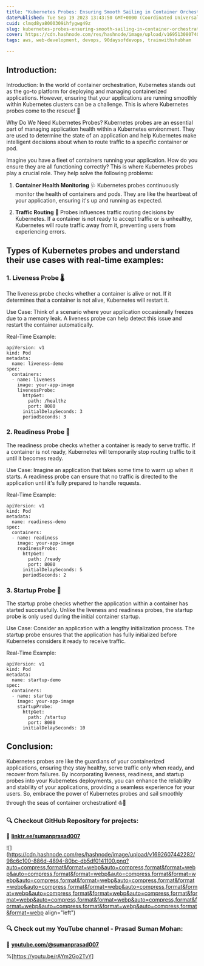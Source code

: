 ```yaml
---
title: "Kubernetes Probes: Ensuring Smooth Sailing in Container Orchestration ⛵"
datePublished: Tue Sep 19 2023 13:43:50 GMT+0000 (Coordinated Universal Time)
cuid: clmqd8ya8000309ihfygwg49z
slug: kubernetes-probes-ensuring-smooth-sailing-in-container-orchestration
cover: https://cdn.hashnode.com/res/hashnode/image/upload/v1695130807401/1d181d98-d5e2-4720-a57e-7af5249a81ed.gif
tags: aws, web-development, devops, 90daysofdevops, trainwithshubham

---
```


## Introduction:

Introduction: In the world of container orchestration, Kubernetes stands out as the go-to platform for deploying and managing containerized applications. However, ensuring that your applications are running smoothly within Kubernetes clusters can be a challenge. This is where Kubernetes probes come to the rescue! 🚀

Why Do We Need Kubernetes Probes? Kubernetes probes are an essential part of managing application health within a Kubernetes environment. They are used to determine the state of an application and help Kubernetes make intelligent decisions about when to route traffic to a specific container or pod.

Imagine you have a fleet of containers running your application. How do you ensure they are all functioning correctly? This is where Kubernetes probes play a crucial role. They help solve the following problems:

1. **Container Health Monitoring** 🩺 Kubernetes probes continuously monitor the health of containers and pods. They are like the heartbeat of your application, ensuring it's up and running as expected.
    
2. **Traffic Routing** 🚦 Probes influences traffic routing decisions by Kubernetes. If a container is not ready to accept traffic or is unhealthy, Kubernetes will route traffic away from it, preventing users from experiencing errors.
    

## Types of Kubernetes probes and understand their use cases with real-time examples:

### **1\. Liveness Probe** 🌡️

The liveness probe checks whether a container is alive or not. If it determines that a container is not alive, Kubernetes will restart it.

Use Case: Think of a scenario where your application occasionally freezes due to a memory leak. A liveness probe can help detect this issue and restart the container automatically.

Real-Time Example:

```plaintext
apiVersion: v1
kind: Pod
metadata:
  name: liveness-demo
spec:
  containers:
  - name: liveness
    image: your-app-image
    livenessProbe:
      httpGet:
        path: /healthz
        port: 8080
      initialDelaySeconds: 3
      periodSeconds: 3
```

### **2\. Readiness Probe** 🏃

The readiness probe checks whether a container is ready to serve traffic. If a container is not ready, Kubernetes will temporarily stop routing traffic to it until it becomes ready.

Use Case: Imagine an application that takes some time to warm up when it starts. A readiness probe can ensure that no traffic is directed to the application until it's fully prepared to handle requests.

Real-Time Example:

```plaintext
apiVersion: v1
kind: Pod
metadata:
  name: readiness-demo
spec:
  containers:
  - name: readiness
    image: your-app-image
    readinessProbe:
      httpGet:
        path: /ready
        port: 8080
      initialDelaySeconds: 5
      periodSeconds: 2
```

### **3\. Startup Probe** 🚀

The startup probe checks whether the application within a container has started successfully. Unlike the liveness and readiness probes, the startup probe is only used during the initial container startup.

Use Case: Consider an application with a lengthy initialization process. The startup probe ensures that the application has fully initialized before Kubernetes considers it ready to receive traffic.

Real-Time Example:

```plaintext
apiVersion: v1
kind: Pod
metadata:
  name: startup-demo
spec:
  containers:
  - name: startup
    image: your-app-image
    startupProbe:
      httpGet:
        path: /startup
        port: 8080
      initialDelaySeconds: 10
```

## Conclusion:

Kubernetes probes are like the guardians of your containerized applications, ensuring they stay healthy, serve traffic only when ready, and recover from failures. By incorporating liveness, readiness, and startup probes into your Kubernetes deployments, you can enhance the reliability and stability of your applications, providing a seamless experience for your users. So, embrace the power of Kubernetes probes and sail smoothly through the seas of container orchestration! ⛵🌊

### **🔍 Checkout GitHub Repository for projects:**

**🔗** [**linktr.ee/sumanprasad007**](http://linktr.ee/sumanprasad007)

![](https://cdn.hashnode.com/res/hashnode/image/upload/v1692607442282/98c6c100-886d-4894-80bc-db5df0141100.png?auto=compress,format&format=webp&auto=compress,format&format=webp&auto=compress,format&format=webp&auto=compress,format&format=webp&auto=compress,format&format=webp&auto=compress,format&format=webp&auto=compress,format&format=webp&auto=compress,format&format=webp&auto=compress,format&format=webp&auto=compress,format&format=webp&auto=compress,format&format=webp&auto=compress,format&format=webp&auto=compress,format&format=webp&auto=compress,format&format=webp align="left")

### **🔍 Check out my YouTube channel - Prasad Suman Mohan:**

🔗 [**youtube.com/@sumanprasad007**](http://youtube.com/@sumanprasad007)

%[https://youtu.be/rAYm2Go2TvY]